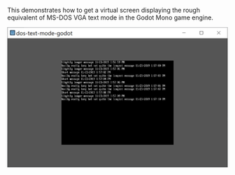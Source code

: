 This demonstrates how to get a virtual screen displaying the rough equivalent of MS-DOS VGA text mode in the Godot Mono game engine.

![Screen capture](screencap.png?raw=true "Screen capture")
